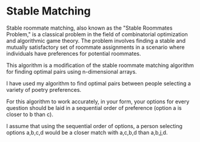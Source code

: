 # Stable Matching

Stable roommate matching, also known as the "Stable Roommates Problem," is a classical problem in the field of combinatorial optimization and algorithmic game theory. The problem involves finding a stable and mutually satisfactory set of roommate assignments in a scenario where individuals have preferences for potential roommates.

This algorithm is a modification of the stable roommate matching algorithm for finding optimal pairs using n-dimensional arrays.

I have used my algorithm to find optimal pairs between people selecting a variety of poetry preferences.

For this algorithm to work accurately, in your form, your options for every question should be laid in a sequential order of preference (option a is closer to b than c).

I assume that using the sequential order of options, a person selecting options a,b,c,d would be a closer match with a,c,b,d than a,b,j,d.
